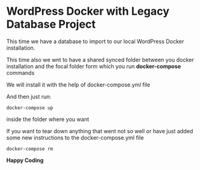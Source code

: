 # WordPress Docker with Legacy Database Project

This time we have a database to import to our local WordPress Docker installation.

This time also we wnt to have a shared synced folder between you docker installation and the focal folder form which you run **docker-compose** commands

We will install it with the help of docker-compose.yml file

And then just run:

`docker-compose up`

inside the folder where you want

If you want to tear down anything that went not so well or have just added some new instructions to the docker-compose.yml file

`docker-compose rm`

**Happy Coding**
